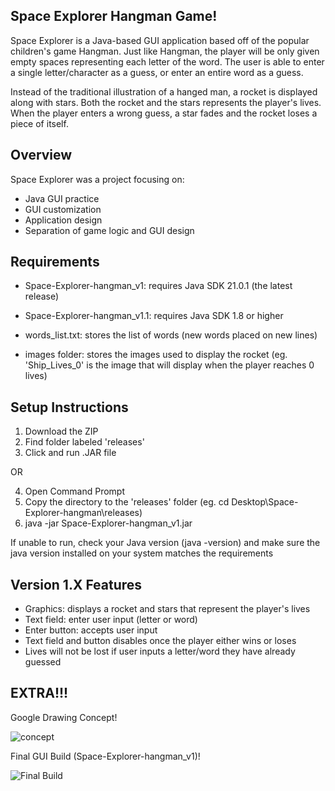 ## Space Explorer Hangman Game!
Space Explorer is a Java-based GUI application based off of the popular children's game Hangman. Just like Hangman, the player will be only given empty spaces representing each letter of the word. The user is able to enter a single letter/character as a guess, or enter an entire word as a guess. 

Instead of the traditional illustration of a hanged man, a rocket is displayed along with stars. Both the rocket and the stars represents the player's lives. When the player enters a wrong guess, a star fades and the rocket loses a piece of itself.

## Overview
Space Explorer was a project focusing on:
- Java GUI practice
- GUI customization
- Application design
- Separation of game logic and GUI design

## Requirements
- Space-Explorer-hangman_v1: requires Java SDK 21.0.1 (the latest release)

- Space-Explorer-hangman_v1.1: requires Java SDK 1.8 or higher


- words_list.txt: stores the list of words (new words placed on new lines)

- images folder: stores the images used to display the rocket (eg. 'Ship_Lives_0' is the image that will display when the player reaches 0 lives)

## Setup Instructions
1. Download the ZIP
2. Find folder labeled 'releases'
3. Click and run .JAR file

OR

4. Open Command Prompt
5. Copy the directory to the 'releases' folder (eg. cd Desktop\Space-Explorer-hangman\releases)
6. java -jar Space-Explorer-hangman_v1.jar

If unable to run, check your Java version (java -version) and make sure the java version installed on your system matches the requirements

## Version 1.X Features
- Graphics: displays a rocket and stars that represent the player's lives
- Text field: enter user input (letter or word)
- Enter button: accepts user input
- Text field and button disables once the player either wins or loses
- Lives will not be lost if user inputs a letter/word they have already guessed

## EXTRA!!!
Google Drawing Concept!

![concept](https://github.com/MarkieSalzwedel/Space-Explorer-hangman/assets/119880237/cea832dc-1a5d-4400-a9b4-3c5b7a599963)


Final GUI Build (Space-Explorer-hangman_v1)!

![Final Build](https://github.com/MarkieSalzwedel/Space-Explorer-hangman/assets/119880237/ea947cde-9a69-4175-97b9-fcec5edab994)

